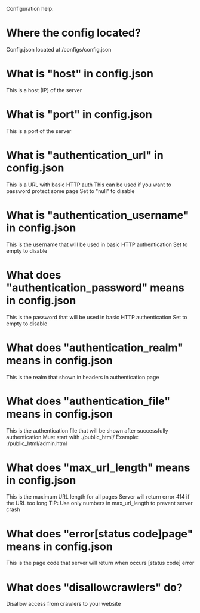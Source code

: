 Configuration help:

<h1>Where the config located?</h1>
Config.json located at /configs/config.json

<h1>What is "host" in config.json</h1>
This is a host (IP) of the server 

<h1>What is  "port" in config.json</h1>
This is a port of the server 

<h1>What is "authentication_url" in config.json</h1>
This is a URL with basic HTTP auth
This can be used if you want to password protect some page
Set to "null" to disable

<h1>What is "authentication_username" in config.json</h1>

This is the username that will be used in basic HTTP authentication
Set to empty to disable

<h1>What does "authentication_password" means in config.json</h1>
This is the password that will be used in basic HTTP authentication
Set to empty to disable

<h1>What does "authentication_realm" means in config.json</h1>
This is the realm that shown in headers in authentication page

<h1>What does "authentication_file" means in config.json</h1>
This is the authentication file that will be shown after successfully authentication
Must start with ./public_html/
Example: ./public_html/admin.html

<h1>What does "max_url_length" means in config.json</h1>

This is the maximum URL length for all pages
Server will return error 414 if the URL too long
TIP: Use only numbers in max_url_length to prevent server crash

<h1>What does "error[status code]page" means in config.json</h1>

This is the page code that server will return when occurs [status code] error

<h1>What does "disallowcrawlers" do?</h1>

Disallow access from crawlers to your website 
